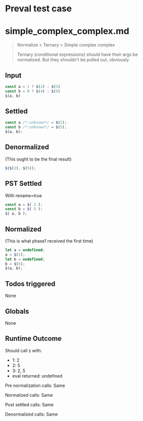 # Preval test case

# simple_complex_complex.md

> Normalize > Ternary > Simple complex complex
>
> Ternary (conditional expressions) should have their args be normalized. But they shouldn't be pulled out, obviously.

## Input

`````js filename=intro
const a = 1 ? $(2) : $(3)
const b = 0 ? $(4) : $(5)
$(a, b)
`````


## Settled


`````js filename=intro
const a /*:unknown*/ = $(2);
const b /*:unknown*/ = $(5);
$(a, b);
`````


## Denormalized
(This ought to be the final result)

`````js filename=intro
$($(2), $(5));
`````


## PST Settled
With rename=true

`````js filename=intro
const a = $( 2 );
const b = $( 5 );
$( a, b );
`````


## Normalized
(This is what phase1 received the first time)

`````js filename=intro
let a = undefined;
a = $(2);
let b = undefined;
b = $(5);
$(a, b);
`````


## Todos triggered


None


## Globals


None


## Runtime Outcome


Should call `$` with:
 - 1: 2
 - 2: 5
 - 3: 2, 5
 - eval returned: undefined

Pre normalization calls: Same

Normalized calls: Same

Post settled calls: Same

Denormalized calls: Same
